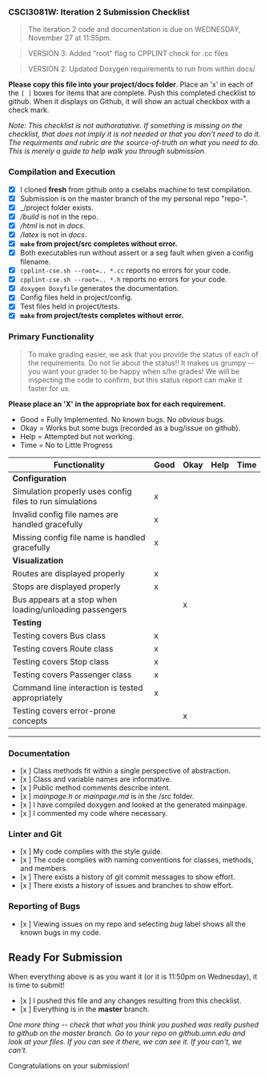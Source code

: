 ### CSCI3081W: Iteration 2 Submission Checklist

> The iteration 2 code and documentation is due on WEDNESDAY, November 27 at 11:55pm.

> VERSION 3: Added "root" flag to CPPLINT check for .cc files

> VERSION 2: Updated Doxygen requirements to run from within docs/

**__Please copy this file into your project/docs folder__**. Place an 'x' in each of the `[ ]` boxes for items that are complete. Push this completed checklist to github. When it displays on Github, it will show an actual checkbox with a check mark.

_Note: This checklist is not authoratative. If something is missing on the checklist, that does not imply it is not needed or that you don't need to do it. The requirments and rubric are the source-of-truth on what you need to do. This is merely a guide to help walk you through submission._

### Compilation and Execution

- [x] I cloned **fresh** from github onto a cselabs machine to test compilation.
- [x] Submission is on the master branch of the my personal repo "repo-<username>".
- [x] _/project folder exists.
- [x] _/build_ is not in the repo.
- [x] _/html_ is not in _docs_.
- [x] _/latex_ is not in _docs_.
- [x] **__`make` from project/src completes without error.__**
- [x] Both executables run without assert or a seg fault when given a config filename.
- [x] `cpplint-cse.sh --root=.. *.cc` reports no errors for your code.
- [x] `cpplint-cse.sh --root=.. *.h` reports no errors for your code.
- [x] `doxygen Doxyfile` generates the documentation.
- [x] Config files held in project/config.
- [x] Test files held in project/tests.
- [x] **__`make` from project/tests completes without error.__**

### Primary Functionality

> To make grading easier, we ask that you provide the status of each of the requirements. Do not lie about the status!! It makes us grumpy -- you want your grader to be happy when s/he grades! We will be inspecting the code to confirm, but this status report can make it faster for us.

**__Please place an 'X' in the appropriate box for each requirement.__**
- Good = Fully Implemented. No _known_ bugs. No _obvious_ bugs.
- Okay = Works but some bugs (recorded as a bug/issue on github).
- Help = Attempted but not working.
- Time = No to Little Progress

| Functionality | Good | Okay | Help | Time |
| -------- | -------- | -------- | -------- | --------- |
| **__Configuration__** |
| Simulation properly uses config files to run simulations | x |  |  |  |
| Invalid config file names are handled gracefully |x  |  |  |  |
| Missing config file name is handled gracefully | x |  |  |  |
| **__Visualization__**
| Routes are displayed properly |x  |  |  |  |
| Stops are displayed properly |x  |  |  |  |
| Bus appears at a stop when loading/unloading passengers |  |x  |  |  |
| **__Testing__** |
| Testing covers Bus class | x |  |  |  |
| Testing covers Route class | x |  |  |  |
| Testing covers Stop class | x |  |  |  |
| Testing covers Passenger class |x  |  |  |  |
| Command line interaction is tested appropriately |x  |  |  |  |
| Testing covers error-prone concepts |  |x  |  |  |

<hr>

### Documentation

- [x ] Class methods fit within a single perspective of abstraction.
- [x ] Class and variable names are informative.
- [x ] Public method comments describe intent.
- [x ] _mainpage.h_ or _mainpage.md_ is in the /src folder.
- [x ] I have compiled doxygen and looked at the generated mainpage.
- [x ] I commented my code where necessary.

### Linter and Git
- [x ] My code complies with the style guide.
- [x ] The code complies with naming conventions for classes, methods, and members.
- [x ] There exists a history of git commit messages to show effort.
- [x ] There exists a history of issues and branches to show effort.

### Reporting of Bugs
- [x ] Viewing issues on my repo and selecting _bug_ label shows all the known bugs in my code.

## Ready For Submission

When everything above is as you want it (or it is 11:50pm on Wednesday), it is time to submit!

- [x ] I pushed this file and any changes resulting from this checklist.
- [x ] Everything is in the **__master__** branch.

_One more thing -- check that what you think you pushed was really pushed to github on the master branch. Go to your repo on github.umn.edu and look at your files. If you can see it there, we can see it. If you can't, we can't._

Congratulations on your submission!
